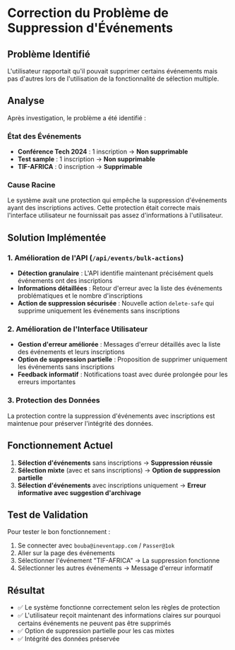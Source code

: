 # Correction du Problème de Suppression d'Événements

## Problème Identifié

L'utilisateur rapportait qu'il pouvait supprimer certains événements mais pas d'autres lors de l'utilisation de la fonctionnalité de sélection multiple.

## Analyse

Après investigation, le problème a été identifié :

### État des Événements
- **Conférence Tech 2024** : 1 inscription → **Non supprimable**
- **Test sample** : 1 inscription → **Non supprimable** 
- **TIF-AFRICA** : 0 inscription → **Supprimable**

### Cause Racine
Le système avait une protection qui empêche la suppression d'événements ayant des inscriptions actives. Cette protection était correcte mais l'interface utilisateur ne fournissait pas assez d'informations à l'utilisateur.

## Solution Implémentée

### 1. Amélioration de l'API (`/api/events/bulk-actions`)

- **Détection granulaire** : L'API identifie maintenant précisément quels événements ont des inscriptions
- **Informations détaillées** : Retour d'erreur avec la liste des événements problématiques et le nombre d'inscriptions
- **Action de suppression sécurisée** : Nouvelle action `delete-safe` qui supprime uniquement les événements sans inscriptions

### 2. Amélioration de l'Interface Utilisateur

- **Gestion d'erreur améliorée** : Messages d'erreur détaillés avec la liste des événements et leurs inscriptions
- **Option de suppression partielle** : Proposition de supprimer uniquement les événements sans inscriptions
- **Feedback informatif** : Notifications toast avec durée prolongée pour les erreurs importantes

### 3. Protection des Données

La protection contre la suppression d'événements avec inscriptions est maintenue pour préserver l'intégrité des données.

## Fonctionnement Actuel

1. **Sélection d'événements** sans inscriptions → **Suppression réussie**
2. **Sélection mixte** (avec et sans inscriptions) → **Option de suppression partielle**
3. **Sélection d'événements** avec inscriptions uniquement → **Erreur informative avec suggestion d'archivage**

## Test de Validation

Pour tester le bon fonctionnement :

1. Se connecter avec `bouba@ineventapp.com` / `Passer@1ok`
2. Aller sur la page des événements
3. Sélectionner l'événement "TIF-AFRICA" → La suppression fonctionne
4. Sélectionner les autres événements → Message d'erreur informatif

## Résultat

- ✅ Le système fonctionne correctement selon les règles de protection
- ✅ L'utilisateur reçoit maintenant des informations claires sur pourquoi certains événements ne peuvent pas être supprimés
- ✅ Option de suppression partielle pour les cas mixtes
- ✅ Intégrité des données préservée 